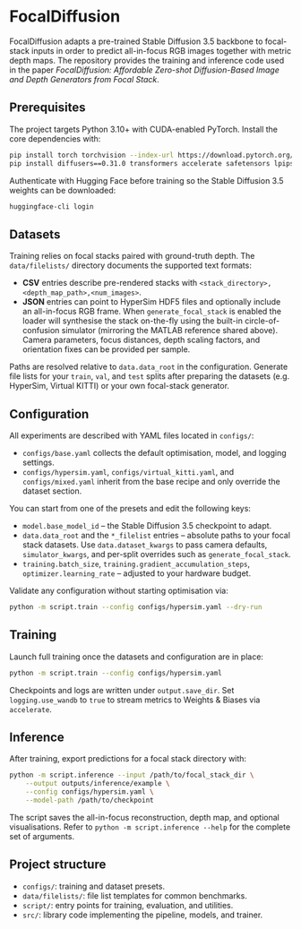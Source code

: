 # FocalDiffusion

FocalDiffusion adapts a pre-trained Stable Diffusion 3.5 backbone to focal-stack
inputs in order to predict all-in-focus RGB images together with metric depth
maps.  The repository provides the training and inference code used in the
paper *FocalDiffusion: Affordable Zero-shot Diffusion-Based Image and Depth
Generators from Focal Stack*.

## Prerequisites

The project targets Python 3.10+ with CUDA-enabled PyTorch.  Install the core
dependencies with:

```bash
pip install torch torchvision --index-url https://download.pytorch.org/whl/cu121
pip install diffusers==0.31.0 transformers accelerate safetensors lpips einops
```

Authenticate with Hugging Face before training so the Stable Diffusion 3.5
weights can be downloaded:

```bash
huggingface-cli login
```

## Datasets

Training relies on focal stacks paired with ground-truth depth.  The
`data/filelists/` directory documents the supported text formats:

- **CSV** entries describe pre-rendered stacks with
  `<stack_directory>,<depth_map_path>,<num_images>`.
- **JSON** entries can point to HyperSim HDF5 files and optionally include an
  all-in-focus RGB frame.  When `generate_focal_stack` is enabled the loader will
  synthesise the stack on-the-fly using the built-in circle-of-confusion
  simulator (mirroring the MATLAB reference shared above).  Camera parameters,
  focus distances, depth scaling factors, and orientation fixes can be provided
  per sample.

Paths are resolved relative to `data.data_root` in the configuration.  Generate
file lists for your `train`, `val`, and `test` splits after preparing the
datasets (e.g. HyperSim, Virtual KITTI) or your own focal-stack generator.

## Configuration

All experiments are described with YAML files located in `configs/`:

- `configs/base.yaml` collects the default optimisation, model, and logging
  settings.
- `configs/hypersim.yaml`, `configs/virtual_kitti.yaml`, and
  `configs/mixed.yaml` inherit from the base recipe and only override the dataset
  section.

You can start from one of the presets and edit the following keys:

- `model.base_model_id` – the Stable Diffusion 3.5 checkpoint to adapt.
- `data.data_root` and the `*_filelist` entries – absolute paths to your focal
  stack datasets.  Use `data.dataset_kwargs` to pass camera defaults,
  `simulator_kwargs`, and per-split overrides such as `generate_focal_stack`.
- `training.batch_size`, `training.gradient_accumulation_steps`,
  `optimizer.learning_rate` – adjusted to your hardware budget.

Validate any configuration without starting optimisation via:

```bash
python -m script.train --config configs/hypersim.yaml --dry-run
```

## Training

Launch full training once the datasets and configuration are in place:

```bash
python -m script.train --config configs/hypersim.yaml
```

Checkpoints and logs are written under `output.save_dir`.  Set
`logging.use_wandb` to `true` to stream metrics to Weights & Biases via
`accelerate`.

## Inference

After training, export predictions for a focal stack directory with:

```bash
python -m script.inference --input /path/to/focal_stack_dir \
    --output outputs/inference/example \
    --config configs/hypersim.yaml \
    --model-path /path/to/checkpoint
```

The script saves the all-in-focus reconstruction, depth map, and optional
visualisations.  Refer to `python -m script.inference --help` for the complete
set of arguments.

## Project structure

- `configs/`: training and dataset presets.
- `data/filelists/`: file list templates for common benchmarks.
- `script/`: entry points for training, evaluation, and utilities.
- `src/`: library code implementing the pipeline, models, and trainer.

